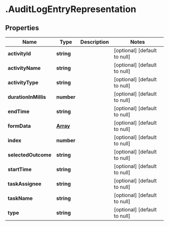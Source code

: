 # .AuditLogEntryRepresentation

## Properties
Name | Type | Description | Notes
------------ | ------------- | ------------- | -------------
**activityId** | **string** |  | [optional] [default to null]
**activityName** | **string** |  | [optional] [default to null]
**activityType** | **string** |  | [optional] [default to null]
**durationInMillis** | **number** |  | [optional] [default to null]
**endTime** | **string** |  | [optional] [default to null]
**formData** | [**Array<AuditLogFormDataRepresentation>**](AuditLogFormDataRepresentation.md) |  | [optional] [default to null]
**index** | **number** |  | [optional] [default to null]
**selectedOutcome** | **string** |  | [optional] [default to null]
**startTime** | **string** |  | [optional] [default to null]
**taskAssignee** | **string** |  | [optional] [default to null]
**taskName** | **string** |  | [optional] [default to null]
**type** | **string** |  | [optional] [default to null]


